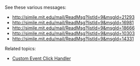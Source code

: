 See these various messages:

  * http://simile.mit.edu/mail/ReadMsg?listId=9&msgId=21293
  * http://simile.mit.edu/mail/ReadMsg?listId=9&msgId=16981
  * http://simile.mit.edu/mail/ReadMsg?listId=9&msgId=18666
  * http://simile.mit.edu/mail/ReadMsg?listId=9&msgId=10303
  * http://simile.mit.edu/mail/ReadMsg?listId=9&msgId=14331

Related topics:

  * [Custom Event Click Handler](Timeline_CustomEventClickHandler.md)
